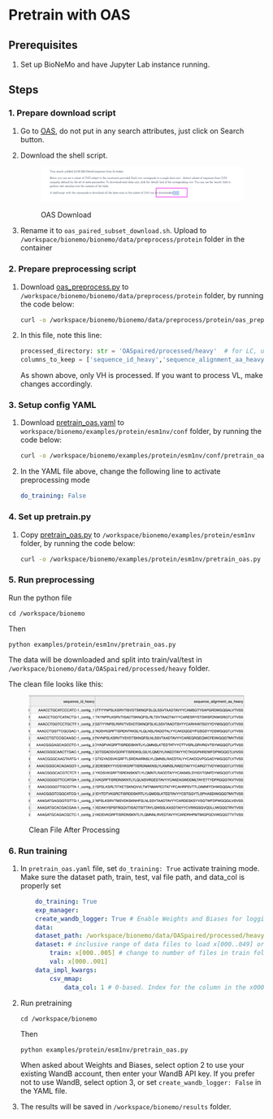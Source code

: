 # Pretrain with OAS

## Prerequisites

1. Set up BioNeMo and have Jupyter Lab instance running.

## Steps

### 1. Prepare download script

1. Go to [OAS](https://opig.stats.ox.ac.uk/webapps/oas/oas\_paired/), do not put in any search attributes, just click on Search button.
2.  Download the shell script.

    <figure><img src="../../../.gitbook/assets/images/oas_download.jpg" alt=""><figcaption><p>OAS Download</p></figcaption></figure>
3. Rename it to `oas_paired_subset_download.sh`. Upload to `/workspace/bionemo/bionemo/data/preprocess/protein` folder in the container

### 2. Prepare preprocessing script

1.  Download [oas\_preprocess.py](https://github.com/xinyu-dev/bionemo-demo/blob/main/scripts/pretrain\_esm1nv\_oas/oas\_preprocess.py) to `/workspace/bionemo/bionemo/data/preprocess/protein` folder, by running the code below:&#x20;

    ```bash
    curl -o /workspace/bionemo/bionemo/data/preprocess/protein/oas_preprocess.py https://raw.githubusercontent.com/xinyu-dev/bionemo-demo/main/scripts/pretrain_esm1nv_oas/oas_preprocess.py
    ```
2.  In this file, note this line:

    ```python
    processed_directory: str = 'OASpaired/processed/heavy'  # for LC, use OASpaired/processed/light
    columns_to_keep = ['sequence_id_heavy','sequence_alignment_aa_heavy']  # for LC, use sequence_id_light, sequence_alignment_aa_light
    ```

    As shown above, only VH is processed. If you want to process VL, make changes accordingly.

### 3. Setup config YAML

1.  Download [pretrain\_oas.yaml](https://github.com/xinyu-dev/bionemo-demo/blob/main/scripts/pretrain\_esm1nv\_oas/pretrain\_oas.yaml) to `workspace/bionemo/examples/protein/esm1nv/conf` folder, by running the code below:&#x20;

    ```bash
    curl -o /workspace/bionemo/examples/protein/esm1nv/conf/pretrain_oas.yaml https://raw.githubusercontent.com/xinyu-dev/bionemo-demo/main/scripts/pretrain_esm1nv_oas/pretrain_oas.yaml
    ```
2.  In the YAML file above, change the following line to activate preprocessing mode

    ```yaml
    do_training: False
    ```

### 4. Set up pretrain.py

1.  Copy [pretrain\_oas.py](https://github.com/xinyu-dev/bionemo-demo/blob/main/scripts/pretrain\_esm1nv\_oas/pretrain\_oas.py) to `/workspace/bionemo/examples/protein/esm1nv` folder, by running the code below:&#x20;

    ```bash
    curl -o /workspace/bionemo/examples/protein/esm1nv/pretrain_oas.py https://raw.githubusercontent.com/xinyu-dev/bionemo-demo/main/scripts/pretrain_esm1nv_oas/pretrain_oas.py
    ```

### 5. Run preprocessing

Run the python file

```shell
cd /workspace/bionemo
```

Then

```shell
python examples/protein/esm1nv/pretrain_oas.py
```

The data will be downloaded and split into train/val/test in `/workspace/bionemo/data/OASpaired/processed/heavy` folder.

The clean file looks like this:

<figure><img src="../../../.gitbook/assets/images/oas_vh_clean.png" alt=""><figcaption><p>Clean File After Processing</p></figcaption></figure>

### 6. Run training

1.  In `pretrain_oas.yaml` file, set `do_training: True` activate training mode. Make sure the dataset path, train, test, val file path, and data\_col is properly set

    ```yaml
    	do_training: True
    	exp_manager:
    	create_wandb_logger: True # Enable Weights and Biases for logging
    	data:  
    	dataset_path: /workspace/bionemo/data/OASpaired/processed/heavy # parent directory for data, contains train / val / test folders. Needs to be writeable for index creation.  
    	dataset: # inclusive range of data files to load x[000..049] or can a single file, e.g. x000  
    		train: x[000..005] # change to number of files in train folder. Using 005 for demo purpose only
    		val: x[000..001]
    	data_impl_kwargs:
    		csv_mmap:
    			data_col: 1 # 0-based. Index for the column in the x000.csv file that has the protein sequence
    ```
2.  Run pretraining

    ```shell
    cd /workspace/bionemo
    ```

    Then

    ```shell
    python examples/protein/esm1nv/pretrain_oas.py
    ```

    When asked about Weights and Biases, select option 2 to use your existing WandB account, then enter your WandB API key. If you prefer not to use WandB, select option 3, or set `create_wandb_logger: False` in the YAML file.
3. The results will be saved in `/workspace/bionemo/results` folder.
